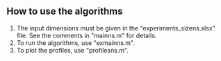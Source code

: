 ## How to use the algorithms
1. The input dimensions must be given in the "experiments_sizens.xlsx" file. See the comments in "mainns.m" for details.
2. To run the algorithms, use "exmainns.m".
3. To plot the profiles, use "profilesns.m".
